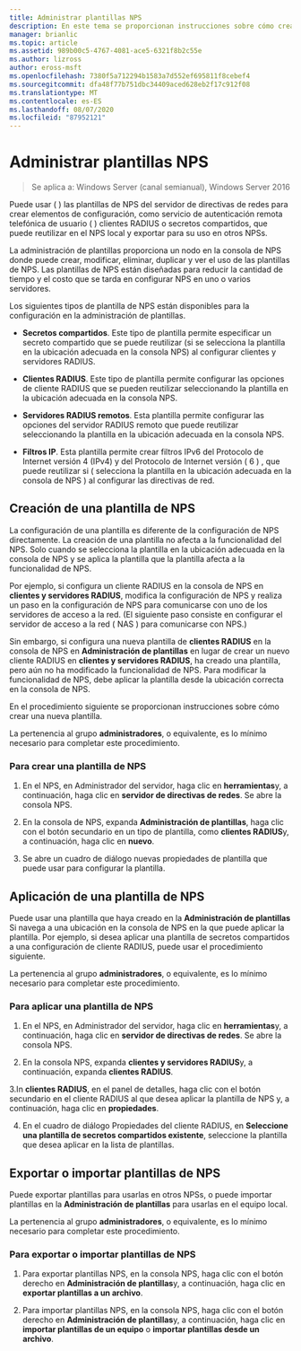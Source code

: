 ```yaml
---
title: Administrar plantillas NPS
description: En este tema se proporcionan instrucciones sobre cómo crear, aplicar, exportar e importar plantillas de NPS para el servidor de directivas de redes en Windows Server 2016.
manager: brianlic
ms.topic: article
ms.assetid: 989b00c5-4767-4081-ace5-6321f8b2c55e
ms.author: lizross
author: eross-msft
ms.openlocfilehash: 7380f5a712294b1583a7d552ef695811f8cebef4
ms.sourcegitcommit: dfa48f77b751dbc34409aced628eb2f17c912f08
ms.translationtype: MT
ms.contentlocale: es-ES
ms.lasthandoff: 08/07/2020
ms.locfileid: "87952121"
---
```

# <a name="manage-nps-templates"></a>Administrar plantillas NPS

>Se aplica a: Windows Server (canal semianual), Windows Server 2016

Puede usar \( \) las plantillas de NPS del servidor de directivas de redes para crear elementos de configuración, como servicio de autenticación remota telefónica de usuario \( \) clientes RADIUS o secretos compartidos, que puede reutilizar en el NPS local y exportar para su uso en otros NPSs.

La administración de plantillas proporciona un nodo en la consola de NPS donde puede crear, modificar, eliminar, duplicar y ver el uso de las plantillas de NPS. Las plantillas de NPS están diseñadas para reducir la cantidad de tiempo y el costo que se tarda en configurar NPS en uno o varios servidores.

Los siguientes tipos de plantilla de NPS están disponibles para la configuración en la administración de plantillas.

- **Secretos compartidos**. Este tipo de plantilla permite especificar un secreto compartido que se puede reutilizar (si se selecciona la plantilla en la ubicación adecuada en la consola NPS) al configurar clientes y servidores RADIUS.

- **Clientes RADIUS**. Este tipo de plantilla permite configurar las opciones de cliente RADIUS que se pueden reutilizar seleccionando la plantilla en la ubicación adecuada en la consola NPS.

- **Servidores RADIUS remotos**. Esta plantilla permite configurar las opciones del servidor RADIUS remoto que puede reutilizar seleccionando la plantilla en la ubicación adecuada en la consola NPS.

- **Filtros IP**. Esta plantilla permite crear filtros IPv6 del Protocolo de Internet versión 4 (IPv4) y del Protocolo de Internet versión \( 6 \) , que puede reutilizar si \( selecciona la plantilla en la ubicación adecuada en la consola de NPS \) al configurar las directivas de red.

## <a name="create-an-nps-template"></a>Creación de una plantilla de NPS

La configuración de una plantilla es diferente de la configuración de NPS directamente. La creación de una plantilla no afecta a la funcionalidad del NPS. Solo cuando se selecciona la plantilla en la ubicación adecuada en la consola de NPS y se aplica la plantilla que la plantilla afecta a la funcionalidad de NPS.

Por ejemplo, si configura un cliente RADIUS en la consola de NPS en **clientes y servidores RADIUS**, modifica la configuración de NPS y realiza un paso en la configuración de NPS para comunicarse con uno de los servidores de acceso a la red. \(El siguiente paso consiste en configurar el servidor de acceso a la red \( NAS \) para comunicarse con NPS.\)

Sin embargo, si configura una nueva plantilla de **clientes RADIUS** en la consola de NPS en **Administración de plantillas** en lugar de crear un nuevo cliente RADIUS en **clientes y servidores RADIUS**, ha creado una plantilla, pero aún no ha modificado la funcionalidad de NPS. Para modificar la funcionalidad de NPS, debe aplicar la plantilla desde la ubicación correcta en la consola de NPS.

En el procedimiento siguiente se proporcionan instrucciones sobre cómo crear una nueva plantilla.

La pertenencia al grupo **administradores**, o equivalente, es lo mínimo necesario para completar este procedimiento.

### <a name="to-create-an-nps-template"></a>Para crear una plantilla de NPS


1. En el NPS, en Administrador del servidor, haga clic en **herramientas**y, a continuación, haga clic en **servidor de directivas de redes**. Se abre la consola NPS.

2. En la consola de NPS, expanda **Administración de plantillas**, haga clic con el botón secundario en un tipo de plantilla, como **clientes RADIUS**y, a continuación, haga clic en **nuevo**.

3. Se abre un cuadro de diálogo nuevas propiedades de plantilla que puede usar para configurar la plantilla.

## <a name="apply-an-nps-template"></a>Aplicación de una plantilla de NPS

Puede usar una plantilla que haya creado en la **Administración de plantillas** Si navega a una ubicación en la consola de NPS en la que puede aplicar la plantilla. Por ejemplo, si desea aplicar una plantilla de secretos compartidos a una configuración de cliente RADIUS, puede usar el procedimiento siguiente.

La pertenencia al grupo **administradores**, o equivalente, es lo mínimo necesario para completar este procedimiento.

### <a name="to-apply-an-nps-template"></a>Para aplicar una plantilla de NPS

1. En el NPS, en Administrador del servidor, haga clic en **herramientas**y, a continuación, haga clic en **servidor de directivas de redes**. Se abre la consola NPS.

2. En la consola NPS, expanda **clientes y servidores RADIUS**y, a continuación, expanda **clientes RADIUS**.

3.In **clientes RADIUS**, en el panel de detalles, haga clic con el botón secundario en el cliente RADIUS al que desea aplicar la plantilla de NPS y, a continuación, haga clic en **propiedades**.

4. En el cuadro de diálogo Propiedades del cliente RADIUS, en **Seleccione una plantilla de secretos compartidos existente**, seleccione la plantilla que desea aplicar en la lista de plantillas.

## <a name="export-or-import-nps-templates"></a>Exportar o importar plantillas de NPS

Puede exportar plantillas para usarlas en otros NPSs, o puede importar plantillas en la **Administración de plantillas** para usarlas en el equipo local.

La pertenencia al grupo **administradores**, o equivalente, es lo mínimo necesario para completar este procedimiento.

### <a name="to-export-or-import-nps-templates"></a>Para exportar o importar plantillas de NPS

1. Para exportar plantillas NPS, en la consola NPS, haga clic con el botón derecho en **Administración de plantillas**y, a continuación, haga clic en **exportar plantillas a un archivo**.

2. Para importar plantillas NPS, en la consola NPS, haga clic con el botón derecho en **Administración de plantillas**y, a continuación, haga clic en **importar plantillas de un equipo** o **importar plantillas desde un archivo**.


